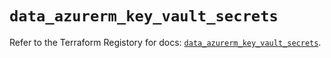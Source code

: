 # `data_azurerm_key_vault_secrets`

Refer to the Terraform Registory for docs: [`data_azurerm_key_vault_secrets`](https://www.terraform.io/docs/providers/azurerm/d/key_vault_secrets).
